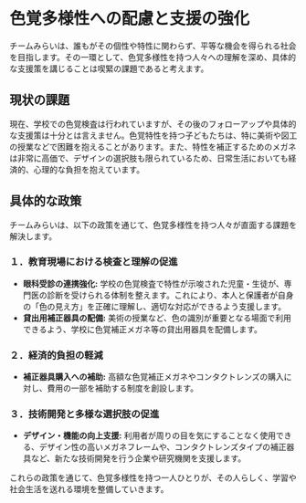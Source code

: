 # 色覚多様性への配慮と支援の強化

チームみらいは、誰もがその個性や特性に関わらず、平等な機会を得られる社会を目指します。その一環として、色覚多様性を持つ人々への理解を深め、具体的な支援策を講じることは喫緊の課題であると考えます。

## 現状の課題

現在、学校での色覚検査は行われていますが、その後のフォローアップや具体的な支援策は十分とは言えません。色覚特性を持つ子どもたちは、特に美術や図工の授業などで困難を抱えることがあります。また、特性を補正するためのメガネは非常に高価で、デザインの選択肢も限られているため、日常生活においても経済的、心理的な負担を抱えています。

## 具体的な政策

チームみらいは、以下の政策を通じて、色覚多様性を持つ人々が直面する課題を解決します。

### １．教育現場における検査と理解の促進
- **眼科受診の連携強化:** 学校の色覚検査で特性が示唆された児童・生徒が、専門医の診断を受けられる体制を整えます。これにより、本人と保護者が自身の「色の見え方」を正確に理解し、適切な対応ができるよう支援します。
- **貸出用補正器具の配備:** 美術の授業など、色の識別が重要となる場面で利用できるよう、学校に色覚補正メガネ等の貸出用器具を配備します。

### ２．経済的負担の軽減
- **補正器具購入への補助:** 高額な色覚補正メガネやコンタクトレンズの購入に対し、費用の一部を補助する制度を創設します。

### ３．技術開発と多様な選択肢の促進
- **デザイン・機能の向上支援:** 利用者が周りの目を気にすることなく使用できる、デザイン性の高いメガネフレームや、コンタクトレンズタイプの補正器具など、新たな技術開発を行う企業や研究機関を支援します。

これらの政策を通じて、色覚多様性を持つ一人ひとりが、その人らしく、学習や社会生活を送れる環境を整備していきます。